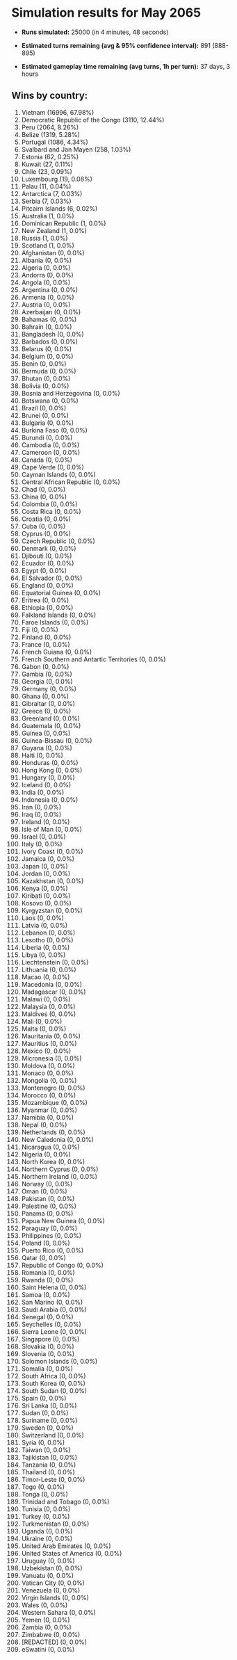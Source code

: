 # Simulation results for May 2065

* **Runs simulated:** 25000 (in 4 minutes, 48 seconds)

* **Estimated turns remaining (avg & 95% confidence interval):** 891 (888-895)

* **Estimated gameplay time remaining (avg turns, 1h per turn):** 37 days, 3 hours

## Wins by country:
1. Vietnam (16996, 67.98%)
2. Democratic Republic of the Congo (3110, 12.44%)
3. Peru (2064, 8.26%)
4. Belize (1319, 5.28%)
5. Portugal (1086, 4.34%)
6. Svalbard and Jan Mayen (258, 1.03%)
7. Estonia (62, 0.25%)
8. Kuwait (27, 0.11%)
9. Chile (23, 0.09%)
10. Luxembourg (19, 0.08%)
11. Palau (11, 0.04%)
12. Antarctica (7, 0.03%)
13. Serbia (7, 0.03%)
14. Pitcairn Islands (6, 0.02%)
15. Australia (1, 0.0%)
16. Dominican Republic (1, 0.0%)
17. New Zealand (1, 0.0%)
18. Russia (1, 0.0%)
19. Scotland (1, 0.0%)
20. Afghanistan (0, 0.0%)
21. Albania (0, 0.0%)
22. Algeria (0, 0.0%)
23. Andorra (0, 0.0%)
24. Angola (0, 0.0%)
25. Argentina (0, 0.0%)
26. Armenia (0, 0.0%)
27. Austria (0, 0.0%)
28. Azerbaijan (0, 0.0%)
29. Bahamas (0, 0.0%)
30. Bahrain (0, 0.0%)
31. Bangladesh (0, 0.0%)
32. Barbados (0, 0.0%)
33. Belarus (0, 0.0%)
34. Belgium (0, 0.0%)
35. Benin (0, 0.0%)
36. Bermuda (0, 0.0%)
37. Bhutan (0, 0.0%)
38. Bolivia (0, 0.0%)
39. Bosnia and Herzegovina (0, 0.0%)
40. Botswana (0, 0.0%)
41. Brazil (0, 0.0%)
42. Brunei (0, 0.0%)
43. Bulgaria (0, 0.0%)
44. Burkina Faso (0, 0.0%)
45. Burundi (0, 0.0%)
46. Cambodia (0, 0.0%)
47. Cameroon (0, 0.0%)
48. Canada (0, 0.0%)
49. Cape Verde (0, 0.0%)
50. Cayman Islands (0, 0.0%)
51. Central African Republic (0, 0.0%)
52. Chad (0, 0.0%)
53. China (0, 0.0%)
54. Colombia (0, 0.0%)
55. Costa Rica (0, 0.0%)
56. Croatia (0, 0.0%)
57. Cuba (0, 0.0%)
58. Cyprus (0, 0.0%)
59. Czech Republic (0, 0.0%)
60. Denmark (0, 0.0%)
61. Djibouti (0, 0.0%)
62. Ecuador (0, 0.0%)
63. Egypt (0, 0.0%)
64. El Salvador (0, 0.0%)
65. England (0, 0.0%)
66. Equatorial Guinea (0, 0.0%)
67. Eritrea (0, 0.0%)
68. Ethiopia (0, 0.0%)
69. Falkland Islands (0, 0.0%)
70. Faroe Islands (0, 0.0%)
71. Fiji (0, 0.0%)
72. Finland (0, 0.0%)
73. France (0, 0.0%)
74. French Guiana (0, 0.0%)
75. French Southern and Antartic Territories (0, 0.0%)
76. Gabon (0, 0.0%)
77. Gambia (0, 0.0%)
78. Georgia (0, 0.0%)
79. Germany (0, 0.0%)
80. Ghana (0, 0.0%)
81. Gibraltar (0, 0.0%)
82. Greece (0, 0.0%)
83. Greenland (0, 0.0%)
84. Guatemala (0, 0.0%)
85. Guinea (0, 0.0%)
86. Guinea-Bissau (0, 0.0%)
87. Guyana (0, 0.0%)
88. Haiti (0, 0.0%)
89. Honduras (0, 0.0%)
90. Hong Kong (0, 0.0%)
91. Hungary (0, 0.0%)
92. Iceland (0, 0.0%)
93. India (0, 0.0%)
94. Indonesia (0, 0.0%)
95. Iran (0, 0.0%)
96. Iraq (0, 0.0%)
97. Ireland (0, 0.0%)
98. Isle of Man (0, 0.0%)
99. Israel (0, 0.0%)
100. Italy (0, 0.0%)
101. Ivory Coast (0, 0.0%)
102. Jamaica (0, 0.0%)
103. Japan (0, 0.0%)
104. Jordan (0, 0.0%)
105. Kazakhstan (0, 0.0%)
106. Kenya (0, 0.0%)
107. Kiribati (0, 0.0%)
108. Kosovo (0, 0.0%)
109. Kyrgyzstan (0, 0.0%)
110. Laos (0, 0.0%)
111. Latvia (0, 0.0%)
112. Lebanon (0, 0.0%)
113. Lesotho (0, 0.0%)
114. Liberia (0, 0.0%)
115. Libya (0, 0.0%)
116. Liechtenstein (0, 0.0%)
117. Lithuania (0, 0.0%)
118. Macao (0, 0.0%)
119. Macedonia (0, 0.0%)
120. Madagascar (0, 0.0%)
121. Malawi (0, 0.0%)
122. Malaysia (0, 0.0%)
123. Maldives (0, 0.0%)
124. Mali (0, 0.0%)
125. Malta (0, 0.0%)
126. Mauritania (0, 0.0%)
127. Mauritius (0, 0.0%)
128. Mexico (0, 0.0%)
129. Micronesia (0, 0.0%)
130. Moldova (0, 0.0%)
131. Monaco (0, 0.0%)
132. Mongolia (0, 0.0%)
133. Montenegro (0, 0.0%)
134. Morocco (0, 0.0%)
135. Mozambique (0, 0.0%)
136. Myanmar (0, 0.0%)
137. Namibia (0, 0.0%)
138. Nepal (0, 0.0%)
139. Netherlands (0, 0.0%)
140. New Caledonia (0, 0.0%)
141. Nicaragua (0, 0.0%)
142. Nigeria (0, 0.0%)
143. North Korea (0, 0.0%)
144. Northern Cyprus (0, 0.0%)
145. Northern Ireland (0, 0.0%)
146. Norway (0, 0.0%)
147. Oman (0, 0.0%)
148. Pakistan (0, 0.0%)
149. Palestine (0, 0.0%)
150. Panama (0, 0.0%)
151. Papua New Guinea (0, 0.0%)
152. Paraguay (0, 0.0%)
153. Philippines (0, 0.0%)
154. Poland (0, 0.0%)
155. Puerto Rico (0, 0.0%)
156. Qatar (0, 0.0%)
157. Republic of Congo (0, 0.0%)
158. Romania (0, 0.0%)
159. Rwanda (0, 0.0%)
160. Saint Helena (0, 0.0%)
161. Samoa (0, 0.0%)
162. San Marino (0, 0.0%)
163. Saudi Arabia (0, 0.0%)
164. Senegal (0, 0.0%)
165. Seychelles (0, 0.0%)
166. Sierra Leone (0, 0.0%)
167. Singapore (0, 0.0%)
168. Slovakia (0, 0.0%)
169. Slovenia (0, 0.0%)
170. Solomon Islands (0, 0.0%)
171. Somalia (0, 0.0%)
172. South Africa (0, 0.0%)
173. South Korea (0, 0.0%)
174. South Sudan (0, 0.0%)
175. Spain (0, 0.0%)
176. Sri Lanka (0, 0.0%)
177. Sudan (0, 0.0%)
178. Suriname (0, 0.0%)
179. Sweden (0, 0.0%)
180. Switzerland (0, 0.0%)
181. Syria (0, 0.0%)
182. Taiwan (0, 0.0%)
183. Tajikistan (0, 0.0%)
184. Tanzania (0, 0.0%)
185. Thailand (0, 0.0%)
186. Timor-Leste (0, 0.0%)
187. Togo (0, 0.0%)
188. Tonga (0, 0.0%)
189. Trinidad and Tobago (0, 0.0%)
190. Tunisia (0, 0.0%)
191. Turkey (0, 0.0%)
192. Turkmenistan (0, 0.0%)
193. Uganda (0, 0.0%)
194. Ukraine (0, 0.0%)
195. United Arab Emirates (0, 0.0%)
196. United States of America (0, 0.0%)
197. Uruguay (0, 0.0%)
198. Uzbekistan (0, 0.0%)
199. Vanuatu (0, 0.0%)
200. Vatican City (0, 0.0%)
201. Venezuela (0, 0.0%)
202. Virgin Islands (0, 0.0%)
203. Wales (0, 0.0%)
204. Western Sahara (0, 0.0%)
205. Yemen (0, 0.0%)
206. Zambia (0, 0.0%)
207. Zimbabwe (0, 0.0%)
208. [REDACTED] (0, 0.0%)
209. eSwatini (0, 0.0%)
